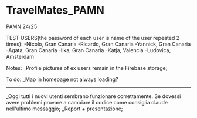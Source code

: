 # TravelMates_PAMN
 PAMN 24/25

TEST USERS(the password of each user is name of the user repeated 2 times):
-Nicolò, Gran Canaria
-Ricardo, Gran Canaria
-Yannick, Gran Canaria
-Agata, Gran Canaria
-Ilka, Gran Canaria
-Katja, Valencia
-Ludovica, Amsterdam

Notes:
_Profile pictures of ex users remain in the Firebase storage;

To do:
_Map in homepage not always loading?

-----------------

_Oggi tutti i nuovi utenti sembrano funzionare correttamente. Se dovessi avere problemi provare a cambiare il codice come consiglia claude nell'ultimo messaggio;
_Report + presentazione;
